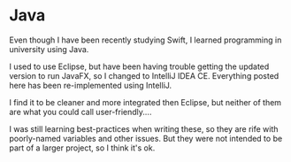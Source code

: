 # Java
 
Even though I have been recently studying Swift, I learned programming in university using Java. 

I used to use Eclipse, but have been having trouble getting the updated version to run JavaFX, so I changed to IntelliJ IDEA CE. Everything posted here has been re-implemented using IntelliJ. 

I find it to be cleaner and more integrated then Eclipse, but neither of them are what you could call user-friendly.... 

I was still learning best-practices when writing these, so they are rife with poorly-named variables and other issues. But they were not intended to be part of a larger project, so I think it's ok. 

